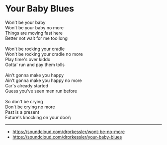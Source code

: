   # Your Baby Blues

Won't be your baby\
Won't be your baby no more\
Things are moving fast here\
Better not wait for me too long\
\
Won't be rocking your cradle\
Won't be rocking your cradle no more\
Play time's over kiddo\
Gotta' run and pay them tolls\
\
Ain't gonna make you happy\
Ain't gonna make you happy no more\
Car's already started\
Guess you've seen men run before\
\
So don't be crying\
Don't be crying no more\
Past is a present\
Future's knocking on your door\

---

- https://soundcloud.com/drorkessler/wont-be-no-more
- https://soundcloud.com/drorkessler/your-baby-blues
